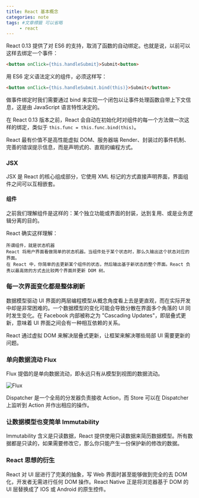 ```yaml
---
title: React 基本概念
categories: note
tags: #文章標籤 可以省略
     - react
---
```


React 0.13 提供了对 ES6 的支持，取消了函数的自动绑定。也就是说，以前可以这样去绑定一个事件：

```html
<button onClick={this.handleSubmit}>Submit<button>
```
用 ES6 定义语法定义的组件，必须这样写：
```html
<button onClick={this.handleSubmit.bind(this)}>Submit</button>
```

做事件绑定时我们需要通过 bind 来实现一个闭包以让事件处理函数自带上下文信息，这是由 JavaScript 语言特性决定的。

在 React 0.13 版本之前，React 会自动在初始化时对组件的每一个方法做一次这样的绑定，类似于 `this.func = this.func.bind(this)`。

React 最有价值不是高性能虚拟 DOM、服务器端 Render、封装过的事件机制、完善的错误提示信息，而是声明式的、直观的编程方式。

### JSX
JSX 是 React 的核心组成部分，它使用 XML 标记的方式直接声明界面，界面组件之间可以互相嵌套。

#### 组件
之前我们理解组件是这样的：某个独立功能或界面的封装，达到复用、或是业务逻辑分离的目的。

React 确实这样理解：
```
所谓组件，就是状态机器
React 将用户界面看做简单的状态机器。当组件处于某个状态时，那么久输出这个状态对应的界面。
在 React 中，你简单的去更新某个组件的状态，然后输出基于新状态的整个界面。React 负责以最高效的方式去比较两个界面并更新 DOM 树。
```

### 每一次界面变化都是整体刷新
数据模型驱动 UI 界面的两层编程模型从概念角度看上去是更直观，而在实际开发中却是非常困难的。一个数据模型的变化可能会导致分散在界面多个角落的 UI 同时发生变化。在 Facebook 内部被称之为 "Cascading Updates"，即层叠式更新，意味着 UI 界面之间会有一种相互依赖的关系。

React 通过虚拟 DOM 来解决层叠式更新，让框架来解决哪些局部 UI 需要更新的问题。

### 单向数据流动 Flux
Flux 提倡的是单向数据流动，即永远只有从模型到视图的数据流动。

![Flux](http://cdn1.infoqstatic.com/statics_s2_20170530-0600u1/resource/articles/react-art-of-simplity/zh/resources/0407004.jpg)

Dispatcher 是一个全局的分发器负责接收 Action，而 Store 可以在 Dispatcher 上监听到 Action 并作出相应的操作。

### 让数据模型也变简单 Immutability
Immutability 含义是只读数据，React 提供使用只读数据来简历数据模型。所有数据都是只读的，如果需要修改它，那么你只能产生一份保护新的修改的数据。

### React 思想的衍生
React 对 UI 层进行了完美的抽象，写 Web 界面时甚至能够做到完全的去 DOM 化，开发者无需进行任何 DOM 操作。React Native 正是将浏览器基于 DOM 的 UI 层替换成了 IOS 或 Android 的原生控件。

